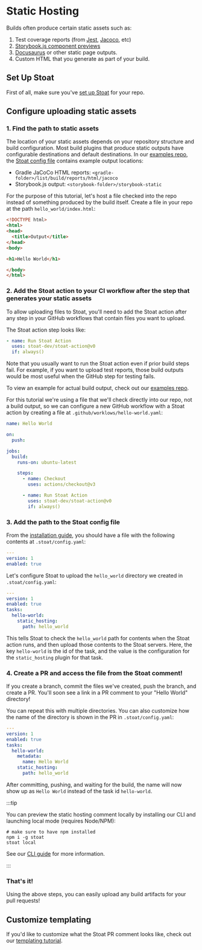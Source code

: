 # Static Hosting

Builds often produce certain static assets such as:
1. Test coverage reports (from [Jest](https://www.npmjs.com/package/jest-html-reporter), [Jacoco](https://docs.gradle.org/current/userguide/jacoco_plugin.html), etc)
2. [Storybook.js component previews](https://storybook.js.org/docs/react/sharing/publish-storybook)
3. [Docusaurus](https://docusaurus.io/docs/next/installation#build) or other static page outputs.
4. Custom HTML that you generate as part of your build.

## Set Up Stoat

First of all, make sure you've [set up Stoat](../installation) for your repo.

## Configure uploading static assets

### 1. Find the path to static assets

The location of your static assets depends on your repository structure and build configuration. Most build plugins that
produce static outputs have configurable destinations and default destinations.
In our [examples repo](https://github.com/stoat-dev/examples/), the [Stoat config file](https://github.com/stoat-dev/examples/blob/main/.stoat/config.yaml) 
contains example output locations:

- Gradle JaCoCo HTML reports: `<gradle-folder>/list/build/reports/html/jacoco`
- Storybook.js output: `<storybook-folder>/storybook-static`

For the purpose of this tutorial, let's host a file checked into the repo instead of something produced by the build itself. 
Create a file in your repo at the path `hello_world/index.html`:
```html title="hello_world/index.html"
<!DOCTYPE html>
<html>
<head>
  <title>Output</title>
</head>
<body>

<h1>Hello World</h1>

</body>
</html>
```

### 2. Add the Stoat action to your CI workflow after the step that generates your static assets

To allow uploading files to Stoat, you'll need to add the Stoat action after any step in your GitHub workflows that contain files you want to upload.

The Stoat action step looks like:
```yaml
- name: Run Stoat Action
  uses: stoat-dev/stoat-action@v0
  if: always()
```

Note that you usually want to run the Stoat action even if prior build steps fail. For example, if you want to upload test reports, those build outputs would be most useful when the GitHub step for testing fails.

To view an example for actual build output, check out our [examples repo](https://github.com/stoat-dev/examples/blob/a0fcc04/.github/workflows/backend.yaml#L33-L35).

For this tutorial we're using a file that we'll check directly into our repo, not a build output, so we can configure a new GitHub workflow with a Stoat action by 
creating a file at `.github/worklows/hello-world.yaml`:
```yaml title=".github/worklows/hello-world.yaml"
name: Hello World

on:
  push:

jobs:
  build:
    runs-on: ubuntu-latest

    steps:
      - name: Checkout
        uses: actions/checkout@v3

      - name: Run Stoat Action
        uses: stoat-dev/stoat-action@v0
        if: always()
```

### 3. Add the path to the Stoat config file

From the [installation guide](../installation), you should have a file with the following contents at `.stoat/config.yaml`:
```yaml title=".stoat/config.yaml"
---
version: 1
enabled: true
```

Let's configure Stoat to upload the `hello_world` directory we created in `.stoat/config.yaml`:
```yaml title=".stoat/config.yaml"
---
version: 1
enabled: true
tasks:
  hello-world:
    static_hosting:
      path: hello_world
```

This tells Stoat to check the `hello_world` path for contents when the Stoat action runs, and then upload those contents to the 
Stoat servers. Here, the key `hello-world` is the id of the task, and the value is the configuration for the `static_hosting` plugin for that task.

### 4. Create a PR and access the file from the Stoat comment!

If you create a branch, commit the files we've created, push the branch, and create a PR. You'll soon see a link in a PR comment to your "Hello World" directory!

You can repeat this with multiple directories. You can also customize how the name of the directory is shown in the PR in `.stoat/config.yaml`:
```yaml title=".stoat/config.yaml"
---
version: 1
enabled: true
tasks:
  hello-world:
    metadata:
      name: Hello World
    static_hosting:
      path: hello_world
```

After committing, pushing, and waiting for the build, the name will now show up as `Hello World` instead of the task id `hello-world`.

:::tip

You can preview the static hosting comment locally by installing our CLI and launching local mode (requires Node/NPM):
```
# make sure to have npm installed
npm i -g stoat
stoat local
```

See our [CLI guide](cli) for more information.

:::

### That's it!

Using the above steps, you can easily upload any build artifacts for your pull requests!

## Customize templating

If you'd like to customize what the Stoat PR comment looks like, check out our [templating tutorial](templating.md).
